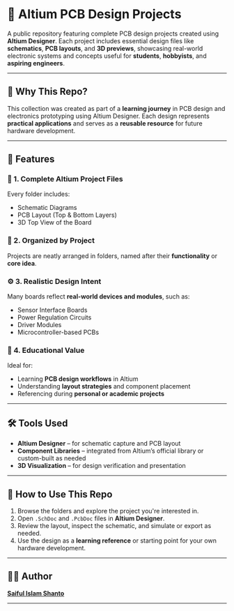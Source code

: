 # 🧠 Altium PCB Design Projects

A public repository featuring complete PCB design projects created using **Altium Designer**. Each project includes essential design files like **schematics**, **PCB layouts**, and **3D previews**, showcasing real-world electronic systems and concepts useful for **students**, **hobbyists**, and **aspiring engineers**.

---

## 🎯 Why This Repo?

This collection was created as part of a **learning journey** in PCB design and electronics prototyping using Altium Designer. Each design represents **practical applications** and serves as a **reusable resource** for future hardware development.

---

## 🔧 Features

### 📐 1. Complete Altium Project Files

Every folder includes:
- Schematic Diagrams  
- PCB Layout (Top & Bottom Layers)  
- 3D Top View of the Board  

### 🧭 2. Organized by Project
Projects are neatly arranged in folders, named after their **functionality** or **core idea**.

### ⚙️ 3. Realistic Design Intent

Many boards reflect **real-world devices and modules**, such as:
- Sensor Interface Boards  
- Power Regulation Circuits  
- Driver Modules  
- Microcontroller-based PCBs  

### 📘 4. Educational Value

Ideal for:
- Learning **PCB design workflows** in Altium  
- Understanding **layout strategies** and component placement  
- Referencing during **personal or academic projects**

---

## 🛠 Tools Used
- **Altium Designer** – for schematic capture and PCB layout  
- **Component Libraries** – integrated from Altium’s official library or custom-built as needed  
- **3D Visualization** – for design verification and presentation  

---

## 🚀 How to Use This Repo
1. Browse the folders and explore the project you're interested in.  
2. Open `.SchDoc` and `.PcbDoc` files in **Altium Designer**.  
3. Review the layout, inspect the schematic, and simulate or export as needed.  
4. Use the design as a **learning reference** or starting point for your own hardware development.  

---

## 👨‍💻 Author

[**Saiful Islam Shanto**](https://github.com/shanto006)

---
